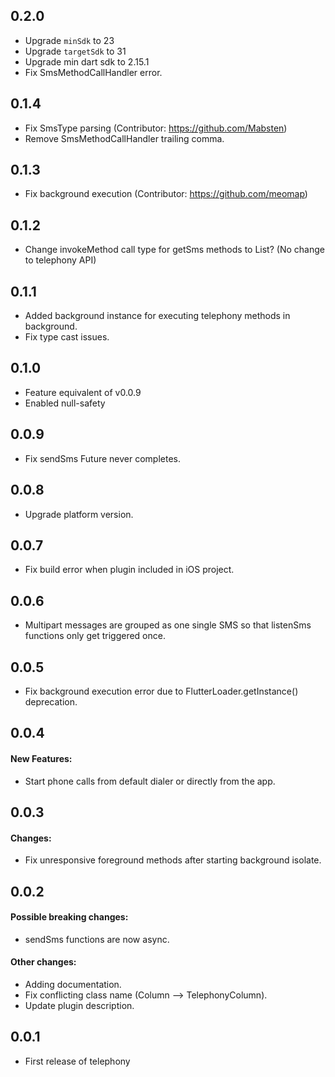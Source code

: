 ## 0.2.0
* Upgrade `minSdk` to 23
* Upgrade `targetSdk` to 31
* Upgrade min dart sdk to 2.15.1
* Fix SmsMethodCallHandler error.

## 0.1.4
* Fix SmsType parsing (Contributor: https://github.com/Mabsten)
* Remove SmsMethodCallHandler trailing comma.

## 0.1.3
* Fix background execution (Contributor: https://github.com/meomap)

## 0.1.2
* Change invokeMethod call type for getSms methods to List? (No change to telephony API)

## 0.1.1
* Added background instance for executing telephony methods in background.
* Fix type cast issues.

## 0.1.0
* Feature equivalent of v0.0.9
* Enabled null-safety

## 0.0.9
* Fix sendSms Future never completes.

## 0.0.8
* Upgrade platform version.

## 0.0.7
* Fix build error when plugin included in iOS project.

## 0.0.6
* Multipart messages are grouped as one single SMS so that listenSms functions only get triggered once.

## 0.0.5
* Fix background execution error due to FlutterLoader.getInstance() deprecation.

## 0.0.4

#### New Features:
* Start phone calls from default dialer or directly from the app.

## 0.0.3

#### Changes:
* Fix unresponsive foreground methods after starting background isolate.


## 0.0.2

#### Possible breaking changes:
* sendSms functions are now async.

#### Other changes:
* Adding documentation.
* Fix conflicting class name (Column --> TelephonyColumn).
* Update plugin description.


## 0.0.1

* First release of telephony

